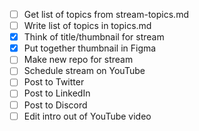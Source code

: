 - [ ] Get list of topics from stream-topics.md
- [ ] Write list of topics in topics.md
- [x] Think of title/thumbnail for stream
- [x] Put together thumbnail in Figma
- [ ] Make new repo for stream
- [ ] Schedule stream on YouTube
- [ ] Post to Twitter
- [ ] Post to LinkedIn
- [ ] Post to Discord
- [ ] Edit intro out of YouTube video
